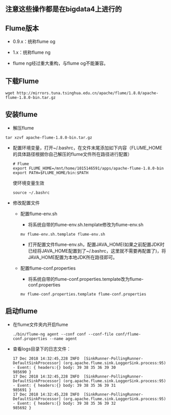 ## **注意这些操作都是在bigdata4上进行的**

## Flume版本

- 0.9.x：统称flume og

- 1.x：统称flume ng

- flume ng经过重大重构，与flume og不能兼容。

## 下载Flume

```
wget http://mirrors.tuna.tsinghua.edu.cn/apache/flume/1.8.0/apache-flume-1.8.0-bin.tar.gz
```

## 安装flume

- 解压flume

```
tar xzvf apache-flume-1.8.0-bin.tar.gz
```

- 配置环境变量，打开~/.bashrc，在文件末尾添加如下内容（FLUME_HOME的具体路径根据你自己解压的flume文件所在路径进行配置）

    ```
    # Flume
    export FLUME_HOME=/mnt/home/1015146591/apps/apache-flume-1.8.0-bin
    export PATH=$FLUME_HOME/bin:$PATH
    ```
    使环境变量生效
    ```
    source ~/.bashrc
    ```

- 修改配置文件

    - 配置flume-env.sh
        
        - 将系统自带的flume-env.sh.template修改为flume-env.sh

        ```
        mv flume-env.sh.template flume-env.sh
        ```

        - 打开配置文件flume-env.sh，配置JAVA_HOME(如果之前配置JDK时已经将JAVA_HOME配置到了~/.bashrc，这里就不需要再配置了)，将JAVA_HOME配置为本地JDK所在路径即可。

    - 配置flume-conf.properties

        - 将系统自带的flume-conf.properties.template改为flume-conf.properties
    
        ```
        mv flume-conf.properties.template flume-conf.properties
        ```

## 启动flume

- 在flume文件夹内开启flume
    ```
    ./bin/flume-ng agent --conf conf --conf-file conf/flume-conf.properties --name agent
    ```

- 查看logs目录下的日志文件：

    ```
    17 Dec 2018 14:32:45,228 INFO  [SinkRunner-PollingRunner-DefaultSinkProcessor] (org.apache.flume.sink.LoggerSink.process:95)  - Event: { headers:{} body: 39 38 35 36 39 30                               985690 }
    17 Dec 2018 14:32:45,228 INFO  [SinkRunner-PollingRunner-DefaultSinkProcessor] (org.apache.flume.sink.LoggerSink.process:95)  - Event: { headers:{} body: 39 38 35 36 39 31                               985691 }
    17 Dec 2018 14:32:45,228 INFO  [SinkRunner-PollingRunner-DefaultSinkProcessor] (org.apache.flume.sink.LoggerSink.process:95)  - Event: { headers:{} body: 39 38 35 36 39 32                               985692 }

    ```